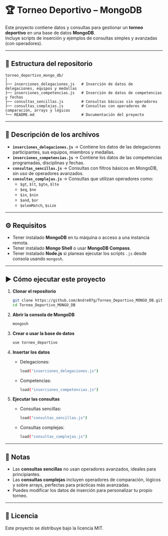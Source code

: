 # 🏆 Torneo Deportivo – MongoDB

Este proyecto contiene datos y consultas para gestionar un **torneo deportivo** en una base de datos **MongoDB**.  
Incluye scripts de inserción y ejemplos de consultas simples y avanzadas (con operadores).

---

## 📂 Estructura del repositorio

```
torneo_deportivo_mongo_db/
│
├── inserciones_delegaciones.js   # Inserción de datos de delegaciones, equipos y medallas
├── inserciones_competencias.js   # Inserción de datos de competencias y fechas
├── consultas_sencillas.js        # Consultas básicas sin operadores
├── consultas_complejas.js        # Consultas con operadores de comparación, arrays y lógicas
└── README.md                     # Documentación del proyecto
```

---

## 📜 Descripción de los archivos

- **`inserciones_delegaciones.js`** → Contiene los datos de las delegaciones participantes, sus equipos, miembros y medallas.
- **`inserciones_competencias.js`** → Contiene los datos de las competencias programadas, disciplinas y fechas.
- **`consultas_sencillas.js`** → Consultas con filtros básicos en MongoDB, sin uso de operadores avanzados.
- **`consultas_complejas.js`** → Consultas que utilizan operadores como:
  - `$gt`, `$lt`, `$gte`, `$lte`
  - `$eq`, `$ne`
  - `$in`, `$nin`
  - `$and`, `$or`
  - `$elemMatch`, `$size`

---

## ⚙️ Requisitos

- Tener instalado **MongoDB** en tu máquina o acceso a una instancia remota.
- Tener instalado **Mongo Shell** o usar **MongoDB Compass**.
- Tener instalado **Node.js** si planeas ejecutar los scripts `.js` desde consola usando `mongosh`.

---

## ▶️ Cómo ejecutar este proyecto

1. **Clonar el repositorio**
   ```bash
   git clone https://github.com/Andre07g/Torneo_Deportivo_MONGO_DB.git
   cd Torneo_Deportivo_MONGO_DB
   ```

2. **Abrir la consola de MongoDB**
   ```bash
   mongosh
   ```

3. **Crear o usar la base de datos**
   ```js
   use torneo_deportivo
   ```

4. **Insertar los datos**
   - Delegaciones:
     ```bash
     load("inserciones_delegaciones.js")
     ```
   - Competencias:
     ```bash
     load("inserciones_competencias.js")
     ```

5. **Ejecutar las consultas**
   - Consultas sencillas:
     ```bash
     load("consultas_sencillas.js")
     ```
   - Consultas complejas:
     ```bash
     load("consultas_complejas.js")
     ```

---

## 📌 Notas
- Las **consultas sencillas** no usan operadores avanzados, ideales para principiantes.
- Las **consultas complejas** incluyen operadores de comparación, lógicos y sobre arrays, perfectas para prácticas más avanzadas.
- Puedes modificar los datos de inserción para personalizar tu propio torneo.

---

## 📄 Licencia
Este proyecto se distribuye bajo la licencia MIT.
